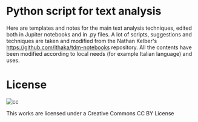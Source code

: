 # Python script for text analysis

Here are templates and notes for the main text analysis techniques, edited both in Jupiter notebooks and in .py files. A lot of scripts, suggestions and techniques are taken and modified from the Nathan Kelber's https://github.com/ithaka/tdm-notebooks repository. All the contents have been modified according to local needs (for example Italian language) and uses.

# License

![cc](https://github.com/LorenzoBabini/Python-script-for-text-analysis/assets/95250637/96273291-d44c-4e9e-ada3-dd02963d35c9)

This works are licensed under a Creative Commons CC BY License
